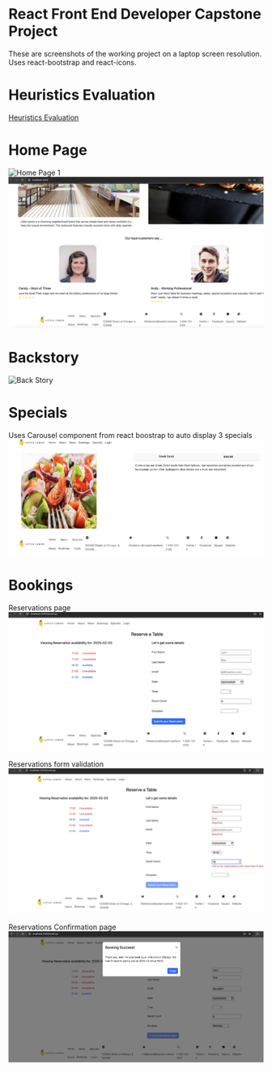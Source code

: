 # React Front End Developer Capstone Project
These are screenshots of the working project on a laptop screen resolution. Uses react-bootstrap and react-icons.

# Heuristics Evaluation
[Heuristics Evaluation](./Heuristics-FilledIn.pdf)

# Home Page
![Home Page 1](./images/Homepage.png)
![Home Page 2](./images/Home2.png)

# Backstory
![Back Story](./images/BackStory.png)

# Specials
Uses Carousel component from react boostrap to auto display 3 specials
![Specials](./images/SpecialsCarousel.png)

# Bookings
Reservations page
![Booking](./images/Reservations.png)

Reservations form validation 
![Booking Validations](./images/Validation.png)

Reservations Confirmation page
![Booking Confirmation](./images/BookingSuccess.png)
